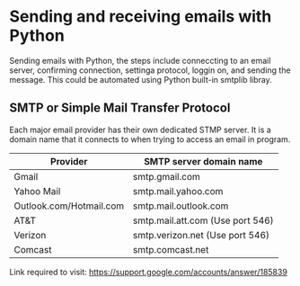 # Sending and receiving emails with Python

Sending emails with Python, the steps include conneccting to an email server, confirming connection, settinga protocol, loggin on, and sending the message. This could be automated using Python built-in smtplib libray.


## SMTP or Simple Mail Transfer Protocol

Each major email provider has their own dedicated STMP server. It is a domain name that it connects to when trying to access an email in program. 
  
|  Provider                | SMTP server domain name  |  
|--------------------------|--------------------------|
|  Gmail                   | smtp.gmail.com           | 
|  Yahoo Mail              | smtp.mail.yahoo.com      |  
| Outlook.com/Hotmail.com  | smtp.mail.outlook.com    |  
|  AT&T                    | smtp.mail.att.com   (Use port 546)| 
|  Verizon                 | smtp.verizon.net (Use port 546)  | 
|  Comcast                 | smtp.comcast.net                 | 


Link required to visit: https://support.google.com/accounts/answer/185839

